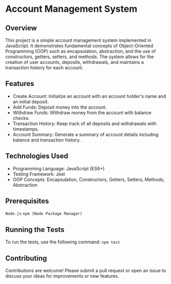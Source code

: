 # Account Management System

## Overview
This project is a simple account management system implemented in JavaScript. 
It demonstrates fundamental concepts of Object-Oriented Programming (OOP) such as encapsulation, abstraction, and the use of constructors, getters, setters, and methods. 
The system allows for the creation of user accounts, deposits, withdrawals, and maintains a transaction history for each account.

## Features
- Create Account: Initialize an account with an account holder's name and an initial deposit.
- Add Funds: Deposit money into the account.
- Withdraw Funds: Withdraw money from the account with balance checks.
- Transaction History: Keep track of all deposits and withdrawals with timestamps.
- Account Summary: Generate a summary of account details including balance and transaction history.

## Technologies Used
- Programming Language: JavaScript (ES6+)
- Testing Framework: Jest
- OOP Concepts: Encapsulation, Constructors, Getters, Setters, Methods, Abstraction

## Prerequisites
`Node.js`
`npm (Node Package Manager)`

## Running the Tests
To run the tests, use the following command:
`npm test
`

## Contributing
Contributions are welcome! Please submit a pull request or open an issue to discuss your ideas for improvements or new features.
